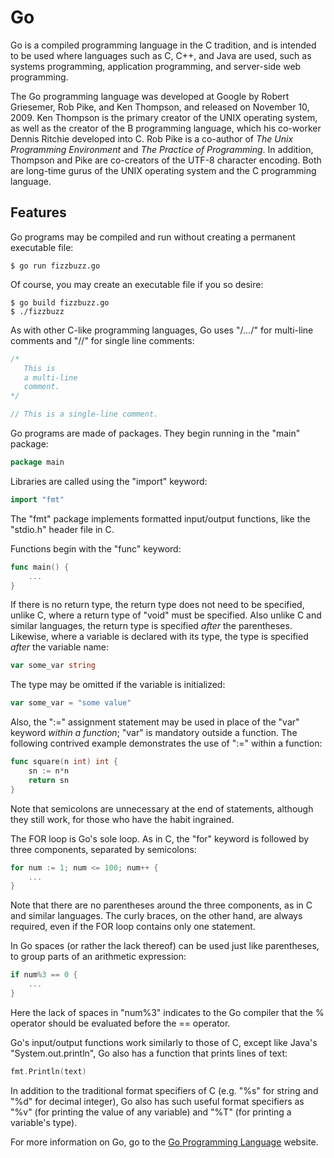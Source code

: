 # Go

Go is a compiled programming language in the C tradition, and is intended to be used where languages such as C, C++, and Java are used, such as systems programming, application programming, and server-side web programming.

The Go programming language was developed at Google by Robert Griesemer, Rob Pike, and Ken Thompson, and released on November 10, 2009. Ken Thompson is the primary creator of the UNIX operating system, as well as the creator of the B programming language, which his co-worker Dennis Ritchie developed into C. Rob Pike is a co-author of *The Unix Programming Environment* and *The Practice of Programming*. In addition, Thompson and Pike are co-creators of the UTF-8 character encoding. Both are long-time gurus of the UNIX operating system and the C programming language.  

## Features

Go programs may be compiled and run without creating a permanent executable file:

```
$ go run fizzbuzz.go
```

Of course, you may create an executable file if you so desire:

```
$ go build fizzbuzz.go
$ ./fizzbuzz
```

As with other C-like programming languages, Go uses "/*...*/" for multi-line comments and "//" for single line comments:

```Go
/*
   This is
   a multi-line
   comment.
*/

// This is a single-line comment.
```

Go programs are made of packages. They begin running in the "main" package:

```Go
package main
```

Libraries are called using the "import" keyword:

```Go
import "fmt"
```

The "fmt" package implements formatted input/output functions, like the "stdio.h" header file in C.

Functions begin with the "func" keyword:

```Go
func main() {
	...
}
```

If there is no return type, the return type does not need to be specified, unlike C, where a return type of "void" must be specified. Also unlike C and similar languages, the return type is specified *after* the parentheses. Likewise, where a variable is declared with its type, the type is specified *after* the variable name:

```Go
var some_var string
```

The type may be omitted if the variable is initialized:

```Go
var some_var = "some value"
```

Also, the ":=" assignment statement may be used in place of the "var" keyword *within a function*; "var" is mandatory outside a function. The following contrived example demonstrates the use of ":=" within a function:

```Go
func square(n int) int {
	sn := n*n
	return sn
}
```

Note that semicolons are unnecessary at the end of statements, although they still work, for those who have the habit ingrained. 

The FOR loop is Go's sole loop. As in C, the "for" keyword is followed by three components, separated by semicolons:

```Go
for num := 1; num <= 100; num++ {
	...
}
```

Note that there are no parentheses around the three components, as in C and similar languages. The curly braces, on the other hand, are always required, even if the FOR loop contains only one statement.

In Go spaces (or rather the lack thereof) can be used just like parentheses, to group parts of an arithmetic expression:

```Go
if num%3 == 0 {
	...
}
```

Here the lack of spaces in "num%3" indicates to the Go compiler that the % operator should be evaluated before the == operator.

Go's input/output functions work similarly to those of C, except like Java's "System.out.println", Go also has a function that prints lines of text:

```Go
fmt.Println(text)
```

In addition to the traditional format specifiers of C (e.g. "%s" for string and "%d" for decimal integer), Go also has such useful format specifiers as "%v" (for printing the value of any variable) and "%T" (for printing a variable's type).

For more information on Go, go to the <a href="https://golang.org/">Go Programming Language</a> website.
